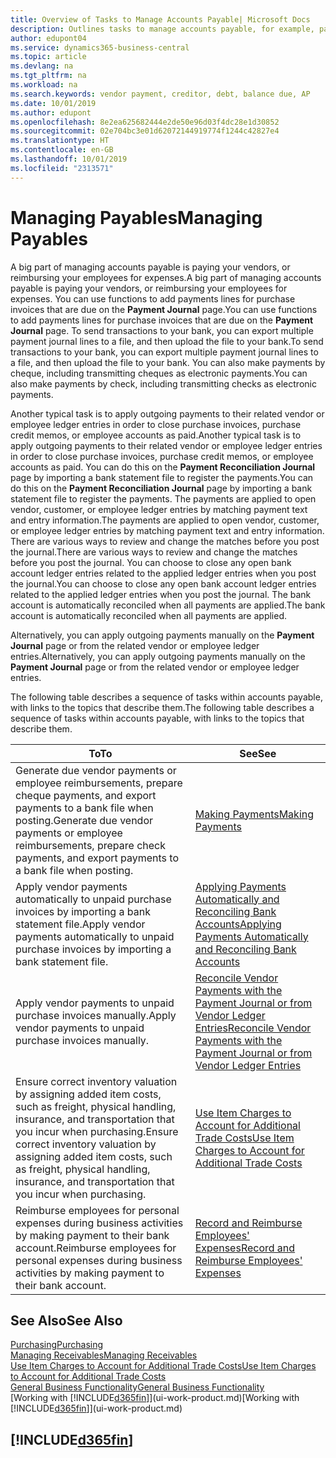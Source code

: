 ```yaml
---
title: Overview of Tasks to Manage Accounts Payable| Microsoft Docs
description: Outlines tasks to manage accounts payable, for example, paying creditors or applying outgoing payments to ledger entries to close invoices or credit memos.
author: edupont04
ms.service: dynamics365-business-central
ms.topic: article
ms.devlang: na
ms.tgt_pltfrm: na
ms.workload: na
ms.search.keywords: vendor payment, creditor, debt, balance due, AP
ms.date: 10/01/2019
ms.author: edupont
ms.openlocfilehash: 8e2ea625682444e2de50e96d03f4dc28e1d30852
ms.sourcegitcommit: 02e704bc3e01d62072144919774f1244c42827e4
ms.translationtype: HT
ms.contentlocale: en-GB
ms.lasthandoff: 10/01/2019
ms.locfileid: "2313571"
---
```

# <a name="managing-payables"></a><span data-ttu-id="eef21-103">Managing Payables</span><span class="sxs-lookup"><span data-stu-id="eef21-103">Managing Payables</span></span>

<span data-ttu-id="eef21-104">A big part of managing accounts payable is paying your vendors, or reimbursing your employees for expenses.</span><span class="sxs-lookup"><span data-stu-id="eef21-104">A big part of managing accounts payable is paying your vendors, or reimbursing your employees for expenses.</span></span> <span data-ttu-id="eef21-105">You can use functions to add payments lines for purchase invoices that are due on the **Payment Journal** page.</span><span class="sxs-lookup"><span data-stu-id="eef21-105">You can use functions to add payments lines for purchase invoices that are due on the **Payment Journal** page.</span></span> <span data-ttu-id="eef21-106">To send transactions to your bank, you can export multiple payment journal lines to a file, and then upload the file to your bank.</span><span class="sxs-lookup"><span data-stu-id="eef21-106">To send transactions to your bank, you can export multiple payment journal lines to a file, and then upload the file to your bank.</span></span> <span data-ttu-id="eef21-107">You can also make payments by cheque, including transmitting cheques as electronic payments.</span><span class="sxs-lookup"><span data-stu-id="eef21-107">You can also make payments by check, including transmitting checks as electronic payments.</span></span>

<span data-ttu-id="eef21-108">Another typical task is to apply outgoing payments to their related vendor or employee ledger entries in order to close purchase invoices, purchase credit memos, or employee accounts as paid.</span><span class="sxs-lookup"><span data-stu-id="eef21-108">Another typical task is to apply outgoing payments to their related vendor or employee ledger entries in order to close purchase invoices, purchase credit memos, or employee accounts as paid.</span></span> <span data-ttu-id="eef21-109">You can do this on the **Payment Reconciliation Journal** page by importing a bank statement file to register the payments.</span><span class="sxs-lookup"><span data-stu-id="eef21-109">You can do this on the **Payment Reconciliation Journal** page by importing a bank statement file to register the payments.</span></span> <span data-ttu-id="eef21-110">The payments are applied to open vendor, customer, or employee ledger entries by matching payment text and entry information.</span><span class="sxs-lookup"><span data-stu-id="eef21-110">The payments are applied to open vendor, customer, or employee ledger entries by matching payment text and entry information.</span></span> <span data-ttu-id="eef21-111">There are various ways to review and change the matches before you post the journal.</span><span class="sxs-lookup"><span data-stu-id="eef21-111">There are various ways to review and change the matches before you post the journal.</span></span> <span data-ttu-id="eef21-112">You can choose to close any open bank account ledger entries related to the applied ledger entries when you post the journal.</span><span class="sxs-lookup"><span data-stu-id="eef21-112">You can choose to close any open bank account ledger entries related to the applied ledger entries when you post the journal.</span></span> <span data-ttu-id="eef21-113">The bank account is automatically reconciled when all payments are applied.</span><span class="sxs-lookup"><span data-stu-id="eef21-113">The bank account is automatically reconciled when all payments are applied.</span></span>

<span data-ttu-id="eef21-114">Alternatively, you can apply outgoing payments manually on the **Payment Journal** page or from the related vendor or employee ledger entries.</span><span class="sxs-lookup"><span data-stu-id="eef21-114">Alternatively, you can apply outgoing payments manually on the **Payment Journal** page or from the related vendor or employee ledger entries.</span></span>

<span data-ttu-id="eef21-115">The following table describes a sequence of tasks within accounts payable, with links to the topics that describe them.</span><span class="sxs-lookup"><span data-stu-id="eef21-115">The following table describes a sequence of tasks within accounts payable, with links to the topics that describe them.</span></span>

| <span data-ttu-id="eef21-116">To</span><span class="sxs-lookup"><span data-stu-id="eef21-116">To</span></span> | <span data-ttu-id="eef21-117">See</span><span class="sxs-lookup"><span data-stu-id="eef21-117">See</span></span> |
| --- | --- |
| <span data-ttu-id="eef21-118">Generate due vendor payments or employee reimbursements, prepare cheque payments, and export payments to a bank file when posting.</span><span class="sxs-lookup"><span data-stu-id="eef21-118">Generate due vendor payments or employee reimbursements, prepare check payments, and export payments to a bank file when posting.</span></span> |[<span data-ttu-id="eef21-119">Making Payments</span><span class="sxs-lookup"><span data-stu-id="eef21-119">Making Payments</span></span>](payables-make-payments.md) |
| <span data-ttu-id="eef21-120">Apply vendor payments automatically to unpaid purchase invoices by importing a bank statement file.</span><span class="sxs-lookup"><span data-stu-id="eef21-120">Apply vendor payments automatically to unpaid purchase invoices by importing a bank statement file.</span></span> |[<span data-ttu-id="eef21-121">Applying Payments Automatically and Reconciling Bank Accounts</span><span class="sxs-lookup"><span data-stu-id="eef21-121">Applying Payments Automatically and Reconciling Bank Accounts</span></span>](receivables-apply-payments-auto-reconcile-bank-accounts.md) |
| <span data-ttu-id="eef21-122">Apply vendor payments to unpaid purchase invoices manually.</span><span class="sxs-lookup"><span data-stu-id="eef21-122">Apply vendor payments to unpaid purchase invoices manually.</span></span> |[<span data-ttu-id="eef21-123">Reconcile Vendor Payments with the Payment Journal or from Vendor Ledger Entries</span><span class="sxs-lookup"><span data-stu-id="eef21-123">Reconcile Vendor Payments with the Payment Journal or from Vendor Ledger Entries</span></span>](payables-how-apply-purchase-transactions-manually.md) |
|<span data-ttu-id="eef21-124">Ensure correct inventory valuation by assigning added item costs, such as freight, physical handling, insurance, and transportation that you incur when purchasing.</span><span class="sxs-lookup"><span data-stu-id="eef21-124">Ensure correct inventory valuation by assigning added item costs, such as freight, physical handling, insurance, and transportation that you incur when purchasing.</span></span>|[<span data-ttu-id="eef21-125">Use Item Charges to Account for Additional Trade Costs</span><span class="sxs-lookup"><span data-stu-id="eef21-125">Use Item Charges to Account for Additional Trade Costs</span></span>](payables-how-assign-item-charges.md)|
|<span data-ttu-id="eef21-126">Reimburse employees for personal expenses during business activities by making payment to their bank account.</span><span class="sxs-lookup"><span data-stu-id="eef21-126">Reimburse employees for personal expenses during business activities by making payment to their bank account.</span></span>|[<span data-ttu-id="eef21-127">Record and Reimburse Employees' Expenses</span><span class="sxs-lookup"><span data-stu-id="eef21-127">Record and Reimburse Employees' Expenses</span></span>](finance-how-record-reimburse-employee-expenses.md)|

## <a name="see-also"></a><span data-ttu-id="eef21-128">See Also</span><span class="sxs-lookup"><span data-stu-id="eef21-128">See Also</span></span>
[<span data-ttu-id="eef21-129">Purchasing</span><span class="sxs-lookup"><span data-stu-id="eef21-129">Purchasing</span></span>](purchasing-manage-purchasing.md)  
[<span data-ttu-id="eef21-130">Managing Receivables</span><span class="sxs-lookup"><span data-stu-id="eef21-130">Managing Receivables</span></span>](receivables-manage-receivables.md)  
[<span data-ttu-id="eef21-131">Use Item Charges to Account for Additional Trade Costs</span><span class="sxs-lookup"><span data-stu-id="eef21-131">Use Item Charges to Account for Additional Trade Costs</span></span>](payables-how-assign-item-charges.md)  
[<span data-ttu-id="eef21-132">General Business Functionality</span><span class="sxs-lookup"><span data-stu-id="eef21-132">General Business Functionality</span></span>](ui-across-business-areas.md)  
<span data-ttu-id="eef21-133">[Working with [!INCLUDE[d365fin](includes/d365fin_md.md)]](ui-work-product.md)</span><span class="sxs-lookup"><span data-stu-id="eef21-133">[Working with [!INCLUDE[d365fin](includes/d365fin_md.md)]](ui-work-product.md)</span></span>

## [!INCLUDE[d365fin](includes/free_trial_md.md)]  
